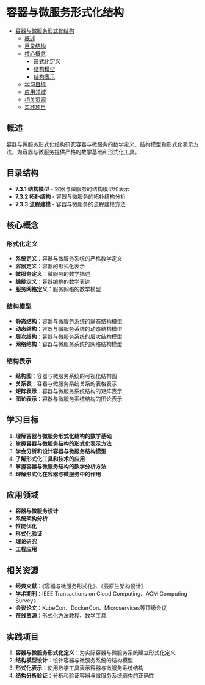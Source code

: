 # 容器与微服务形式化结构


<!-- TOC START -->

- [容器与微服务形式化结构](#容器与微服务形式化结构)
  - [概述](#概述)
  - [目录结构](#目录结构)
  - [核心概念](#核心概念)
    - [形式化定义](#形式化定义)
    - [结构模型](#结构模型)
    - [结构表示](#结构表示)
  - [学习目标](#学习目标)
  - [应用领域](#应用领域)
  - [相关资源](#相关资源)
  - [实践项目](#实践项目)

<!-- TOC END -->

## 概述

容器与微服务形式化结构研究容器与微服务的数学定义、结构模型和形式化表示方法，为容器与微服务提供严格的数学基础和形式化工具。

## 目录结构

- **7.3.1 结构模型** - 容器与微服务的结构模型和表示
- **7.3.2 拓扑结构** - 容器与微服务的拓扑结构分析
- **7.3.3 流程建模** - 容器与微服务的流程建模方法

## 核心概念

### 形式化定义

- **系统定义**：容器与微服务系统的严格数学定义
- **容器定义**：容器的形式化表示
- **微服务定义**：微服务的数学描述
- **编排定义**：容器编排的数学表达
- **服务网格定义**：服务网格的数学模型

### 结构模型

- **静态结构**：容器与微服务系统的静态结构模型
- **动态结构**：容器与微服务系统的动态结构模型
- **层次结构**：容器与微服务系统的层次结构模型
- **网络结构**：容器与微服务系统的网络结构模型

### 结构表示

- **结构图**：容器与微服务系统的可视化结构图
- **关系表**：容器与微服务系统关系的表格表示
- **矩阵表示**：容器与微服务系统结构的矩阵表示
- **图论表示**：容器与微服务系统结构的图论表示

## 学习目标

1. **理解容器与微服务形式化结构的数学基础**
2. **掌握容器与微服务结构的形式化表示方法**
3. **学会分析和设计容器与微服务结构模型**
4. **了解形式化工具和技术的应用**
5. **掌握容器与微服务结构的数学分析方法**
6. **理解形式化在容器与微服务中的作用**

## 应用领域

- **容器与微服务设计**
- **系统架构分析**
- **性能优化**
- **形式化验证**
- **理论研究**
- **工程应用**

## 相关资源

- **经典文献**：《容器与微服务形式化》、《云原生架构设计》
- **学术期刊**：IEEE Transactions on Cloud Computing、ACM Computing Surveys
- **会议论文**：KubeCon、DockerCon、Microservices等顶级会议
- **在线资源**：形式化方法教程、数学工具

## 实践项目

1. **容器与微服务形式化定义**：为实际容器与微服务系统建立形式化定义
2. **结构模型设计**：设计容器与微服务系统的结构模型
3. **形式化表示**：使用数学工具表示容器与微服务系统结构
4. **结构分析验证**：分析和验证容器与微服务系统结构的正确性
